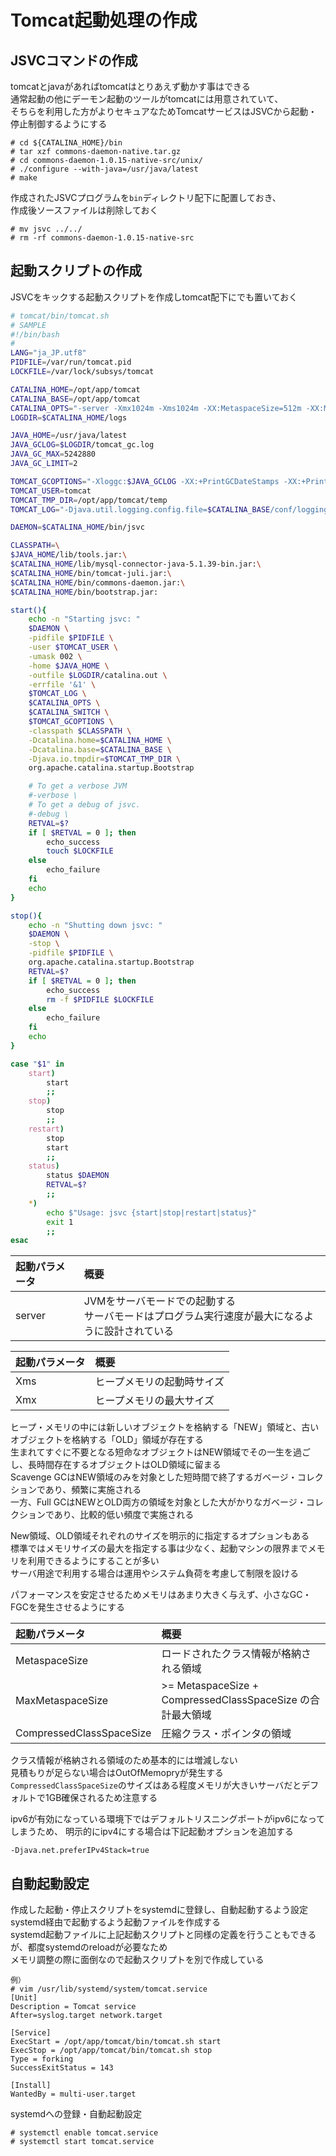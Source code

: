 # Tomcat起動処理の作成

## JSVCコマンドの作成  
tomcatとjavaがあればtomcatはとりあえず動かす事はできる  
通常起動の他にデーモン起動のツールがtomcatには用意されていて、  
そちらを利用した方がよりセキュアなためTomcatサービスはJSVCから起動・停止制御するようにする  

```
# cd ${CATALINA_HOME}/bin
# tar xzf commons-daemon-native.tar.gz
# cd commons-daemon-1.0.15-native-src/unix/
# ./configure --with-java=/usr/java/latest
# make
```

作成されたJSVCプログラムを`bin`ディレクトリ配下に配置しておき、  
作成後ソースファイルは削除しておく  

```
# mv jsvc ../../
# rm -rf commons-daemon-1.0.15-native-src
```

## 起動スクリプトの作成
JSVCをキックする起動スクリプトを作成しtomcat配下にでも置いておく  

```bash
# tomcat/bin/tomcat.sh
# SAMPLE
#!/bin/bash
#
LANG="ja_JP.utf8"
PIDFILE=/var/run/tomcat.pid
LOCKFILE=/var/lock/subsys/tomcat

CATALINA_HOME=/opt/app/tomcat
CATALINA_BASE=/opt/app/tomcat
CATALINA_OPTS="-server -Xmx1024m -Xms1024m -XX:MetaspaceSize=512m -XX:MaxMetaspaceSize=1024m -XX:CompressedClassSpaceSize=512m -Djava.util.logging.manager=org.apache.juli.ClassLoaderLogManager"
LOGDIR=$CATALINA_HOME/logs

JAVA_HOME=/usr/java/latest
JAVA_GCLOG=$LOGDIR/tomcat_gc.log
JAVA_GC_MAX=5242880
JAVA_GC_LIMIT=2

TOMCAT_GCOPTIONS="-Xloggc:$JAVA_GCLOG -XX:+PrintGCDateStamps -XX:+PrintGCDetails -XX:+UseGCLogFileRotation -XX:NumberOfGCLogFiles=$JAVA_GC_LIMIT -XX:GCLogFileSize=$JAVA_GC_MAX"
TOMCAT_USER=tomcat
TOMCAT_TMP_DIR=/opt/app/tomcat/temp
TOMCAT_LOG="-Djava.util.logging.config.file=$CATALINA_BASE/conf/logging.properties"

DAEMON=$CATALINA_HOME/bin/jsvc

CLASSPATH=\
$JAVA_HOME/lib/tools.jar:\
$CATALINA_HOME/lib/mysql-connector-java-5.1.39-bin.jar:\
$CATALINA_HOME/bin/tomcat-juli.jar:\
$CATALINA_HOME/bin/commons-daemon.jar:\
$CATALINA_HOME/bin/bootstrap.jar:

start(){
    echo -n "Starting jsvc: "
    $DAEMON \
    -pidfile $PIDFILE \
    -user $TOMCAT_USER \
    -umask 002 \
    -home $JAVA_HOME \
    -outfile $LOGDIR/catalina.out \
    -errfile '&1' \
    $TOMCAT_LOG \
    $CATALINA_OPTS \
    $CATALINA_SWITCH \
    $TOMCAT_GCOPTIONS \
    -classpath $CLASSPATH \
    -Dcatalina.home=$CATALINA_HOME \
    -Dcatalina.base=$CATALINA_BASE \
    -Djava.io.tmpdir=$TOMCAT_TMP_DIR \
    org.apache.catalina.startup.Bootstrap

    # To get a verbose JVM
    #-verbose \
    # To get a debug of jsvc.
    #-debug \
    RETVAL=$?
    if [ $RETVAL = 0 ]; then
        echo_success
        touch $LOCKFILE
    else
        echo_failure
    fi
    echo
}

stop(){
    echo -n "Shutting down jsvc: "
    $DAEMON \
    -stop \
    -pidfile $PIDFILE \
    org.apache.catalina.startup.Bootstrap
    RETVAL=$?
    if [ $RETVAL = 0 ]; then
        echo_success
        rm -f $PIDFILE $LOCKFILE
    else
        echo_failure
    fi
    echo
}

case "$1" in
    start)
        start
        ;;
    stop)
        stop
        ;;
    restart)
        stop
        start
        ;;
    status)
        status $DAEMON
        RETVAL=$?
        ;;
    *)
        echo $"Usage: jsvc {start|stop|restart|status}"
        exit 1
        ;;
esac
```

| 起動パラメータ | 概要 |
| :-- | :-- |
| server | JVMをサーバモードでの起動する <br /> サーバモードはプログラム実行速度が最大になるように設計されている |


| 起動パラメータ | 概要 |
| :-- | :-- |
| Xms | ヒープメモリの起動時サイズ |
| Xmx | ヒープメモリの最大サイズ |

ヒープ・メモリの中には新しいオブジェクトを格納する「NEW」領域と、古いオブジェクトを格納する「OLD」領域が存在する  
生まれてすぐに不要となる短命なオブジェクトはNEW領域でその一生を過ごし、長時間存在するオブジェクトはOLD領域に留まる  
Scavenge GCはNEW領域のみを対象とした短時間で終了するガベージ・コレクションであり、頻繁に実施される  
一方、Full GCはNEWとOLD両方の領域を対象とした大がかりなガベージ・コレクションであり、比較的低い頻度で実施される  

New領域、OLD領域それぞれのサイズを明示的に指定するオプションもある  
標準ではメモリサイズの最大を指定する事は少なく、起動マシンの限界までメモリを利用できるようにすることが多い  
サーバ用途で利用する場合は運用やシステム負荷を考慮して制限を設ける  

パフォーマンスを安定させるためメモリはあまり大きく与えず、小さなGC・FGCを発生させるようにする  

| 起動パラメータ | 概要 |
| :-- | :-- |
| MetaspaceSize            | ロードされたクラス情報が格納される領域 |
| MaxMetaspaceSize         | >= MetaspaceSize + CompressedClassSpaceSize の合計最大領域 |
| CompressedClassSpaceSize | 圧縮クラス・ポインタの領域 |

クラス情報が格納される領域のため基本的には増減しない  
見積もりが足らない場合はOutOfMemopryが発生する  
`CompressedClassSpaceSize`のサイズはある程度メモリが大きいサーバだとデフォルトで1GB確保されるため注意する  


ipv6が有効になっている環境下ではデフォルトリスニングポートがipv6になってしまうため、
明示的にipv4にする場合は下記起動オプションを追加する  

```
-Djava.net.preferIPv4Stack=true
```

## 自動起動設定
作成した起動・停止スクリプトをsystemdに登録し、自動起動するよう設定  
systemd経由で起動するよう起動ファイルを作成する  
systemd起動ファイルに上記起動スクリプトと同様の定義を行うこともできるが、都度systemdのreloadが必要なため  
メモリ調整の際に面倒なので起動スクリプトを別で作成している  

```
例）
# vim /usr/lib/systemd/system/tomcat.service
[Unit]
Description = Tomcat service
After=syslog.target network.target

[Service]
ExecStart = /opt/app/tomcat/bin/tomcat.sh start
ExecStop = /opt/app/tomcat/bin/tomcat.sh stop
Type = forking
SuccessExitStatus = 143

[Install]
WantedBy = multi-user.target
```

systemdへの登録・自動起動設定  

```
# systemctl enable tomcat.service
# systemctl start tomcat.service
```
